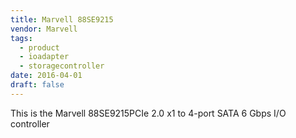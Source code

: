 ```yaml
---
title: Marvell 88SE9215
vendor: Marvell
tags:
  - product
  - ioadapter
  - storagecontroller
date: 2016-04-01
draft: false
---
```



This is the Marvell 88SE9215PCIe 2.0 x1 to 4-port SATA 6 Gbps I/O controller
